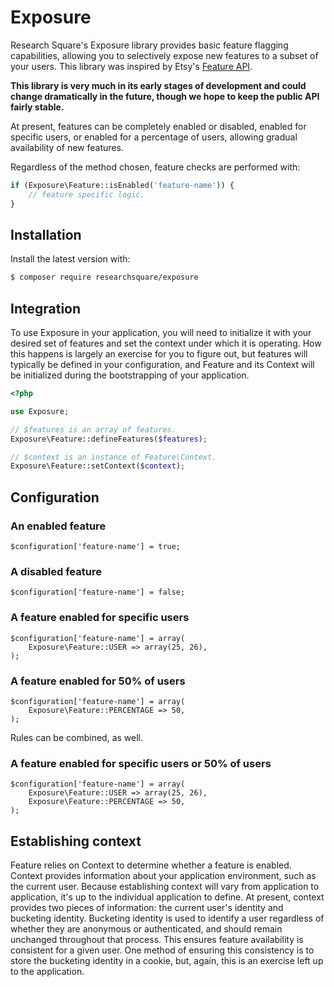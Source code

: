 # Exposure

Research Square's Exposure library provides basic feature flagging capabilities, allowing you to selectively expose new features to a subset of your users. This library was inspired by Etsy's [Feature API](https://github.com/etsy/feature).

**This library is very much in its early stages of development and could change dramatically in the future, though we hope to keep the public API fairly stable.**

At present, features can be completely enabled or disabled, enabled for specific users, or enabled for a percentage of users, allowing gradual availability of new features.

Regardless of the method chosen, feature checks are performed with:

```php
if (Exposure\Feature::isEnabled('feature-name')) {
    // feature specific logic.
}
```

## Installation

Install the latest version with:

```bash
$ composer require researchsquare/exposure
```

## Integration

To use Exposure in your application, you will need to initialize it with your desired set of features and set the context under which it is operating. How this happens is largely an exercise for you to figure out, but features will typically be defined in your configuration, and Feature and its Context will be initialized during the bootstrapping of your application.

```php
<?php

use Exposure;

// $features is an array of features.
Exposure\Feature::defineFeatures($features);

// $context is an instance of Feature\Context.
Exposure\Feature::setContext($context);

```

## Configuration

### An enabled feature

    $configuration['feature-name'] = true;

### A disabled feature

    $configuration['feature-name'] = false;

### A feature enabled for specific users

    $configuration['feature-name'] = array(
        Exposure\Feature::USER => array(25, 26),
    );

### A feature enabled for 50% of users

    $configuration['feature-name'] = array(
        Exposure\Feature::PERCENTAGE => 50,
    );

Rules can be combined, as well.

### A feature enabled for specific users or 50% of users

    $configuration['feature-name'] = array(
        Exposure\Feature::USER => array(25, 26),
        Exposure\Feature::PERCENTAGE => 50,
    );

## Establishing context

Feature relies on Context to determine whether a feature is enabled. Context provides information about your application environment, such as the current user. Because establishing context will vary from application to application, it's up to the individual application to define. At present, context provides two pieces of information: the current user's identity and bucketing identity. Bucketing identity is used to identify a user regardless of whether they are anonymous or authenticated, and should remain unchanged throughout that process. This ensures feature availability is consistent for a given user. One method of ensuring this consistency is to store the bucketing identity in a cookie, but, again, this is an exercise left up to the application.
